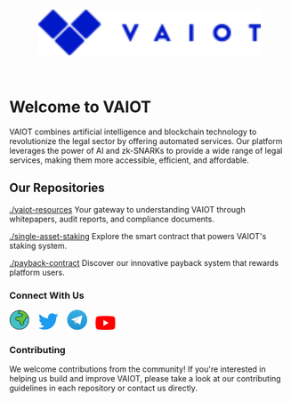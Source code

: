 <br/>
<div align="center">
    <img src="../assets/vaiotLogo.svg" alt="VAIOT Logo" width="400"/>
</div>
</br>
</br>

# Welcome to VAIOT

VAIOT combines artificial intelligence and blockchain technology to revolutionize the legal sector by offering automated services. Our platform leverages the power of AI and zk-SNARKs to provide a wide range of legal services, making them more accessible, efficient, and affordable.

## Our Repositories

[./vaiot-resources](https://github.com/VAIOT/vaiot-resources) Your gateway to understanding VAIOT through whitepapers, audit reports, and compliance documents.

[./single-asset-staking](https://github.com/VAIOT/single-asset-staking) Explore the smart contract that powers VAIOT's staking system.

[./payback-contract](https://github.com/VAIOT/payback-contract) Discover our innovative payback system that rewards platform users.

### Connect With Us

<a href="https://vaiot.ai/en"><img width="36" src="../assets/website.svg" alt="Website"/></a>&nbsp;&nbsp;&nbsp;
<a href="https://twitter.com/VAIOT_LTD"><img width="36" src="../assets/twitter.svg" alt="Twitter"/></a>&nbsp;&nbsp;&nbsp;
<a href="https://t.me/VAIOT_Community"><img width="36" src="../assets/telegram.svg" alt="Telegram"/></a>&nbsp;&nbsp;&nbsp;
<a href="https://www.youtube.com/channel/UCPGVxOCWjYAj_PNIVdXBVzA"><img width="36" src="../assets/youtube.svg" alt="YouTube"/></a>

### Contributing

We welcome contributions from the community! If you're interested in helping us build and improve VAIOT, please take a look at our contributing guidelines in each repository or contact us directly.
